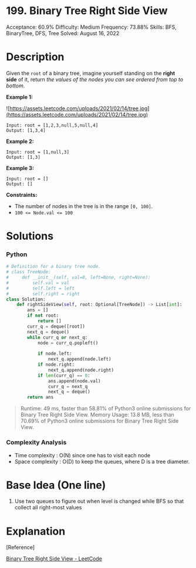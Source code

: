 # 199. Binary Tree Right Side View

Acceptance: 60.9%
Difficulty: Medium
Frequency: 73.88%
Skills: BFS, BinaryTree, DFS, Tree
Solved: August 16, 2022

# Description

Given the `root` of a binary tree, imagine yourself standing on the **right side** of it, return *the values of the nodes you can see ordered from top to bottom*.

**Example 1:**

![https://assets.leetcode.com/uploads/2021/02/14/tree.jpg](https://assets.leetcode.com/uploads/2021/02/14/tree.jpg)

```
Input: root = [1,2,3,null,5,null,4]
Output: [1,3,4]

```

**Example 2:**

```
Input: root = [1,null,3]
Output: [1,3]

```

**Example 3:**

```
Input: root = []
Output: []

```

**Constraints:**

- The number of nodes in the tree is in the range `[0, 100]`.
- `100 <= Node.val <= 100`

# Solutions

### Python

```python
# Definition for a binary tree node.
# class TreeNode:
#     def __init__(self, val=0, left=None, right=None):
#         self.val = val
#         self.left = left
#         self.right = right
class Solution:
    def rightSideView(self, root: Optional[TreeNode]) -> List[int]:
        ans = []
        if not root:
            return []
        curr_q = deque([root])
        next_q = deque()
        while curr_q or next_q:
            node = curr_q.popleft()
            
            if node.left:
                next_q.append(node.left)
            if node.right:
                next_q.append(node.right)
            if len(curr_q) == 0:
                ans.append(node.val)
                curr_q = next_q
                next_q = deque()
        return ans
```

> Runtime: 49 ms, faster than 58.81% of Python3 online submissions for Binary Tree Right Side View.
Memory Usage: 13.8 MB, less than 70.69% of Python3 online submissions for Binary Tree Right Side View.
> 

### Complexity Analysis

- Time complexity : O(N) since one has to visit each node
- Space complexity : O(D) to keep the queues, where D is a tree diameter.

# Base Idea (One line)

1. Use two queues to figure out when level is changed while BFS so that collect all right-most values

# Explanation

[Reference]

[Binary Tree Right Side View - LeetCode](https://leetcode.com/problems/binary-tree-right-side-view/solution/)